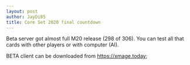 ```yaml
---
layout: post
author: JayDi85
title: Core Set 2020 final countdown
---
```

Beta server got almost full M20 release (298 of 306). You can test all that cards with other players or with computer (AI).

BETA client can be downloaded from <a href="https://xmage.today">https://xmage.today</a>;